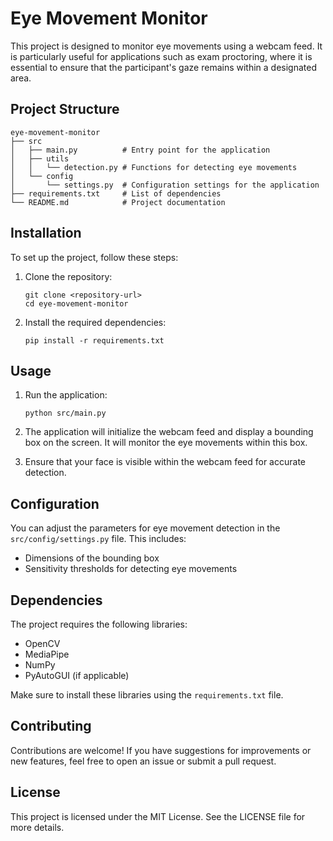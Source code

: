 # Eye Movement Monitor

This project is designed to monitor eye movements using a webcam feed. It is particularly useful for applications such as exam proctoring, where it is essential to ensure that the participant's gaze remains within a designated area.

## Project Structure

```
eye-movement-monitor
├── src
│   ├── main.py          # Entry point for the application
│   ├── utils
│   │   └── detection.py # Functions for detecting eye movements
│   └── config
│       └── settings.py  # Configuration settings for the application
├── requirements.txt     # List of dependencies
└── README.md            # Project documentation
```

## Installation

To set up the project, follow these steps:

1. Clone the repository:
   ```
   git clone <repository-url>
   cd eye-movement-monitor
   ```

2. Install the required dependencies:
   ```
   pip install -r requirements.txt
   ```

## Usage

1. Run the application:
   ```
   python src/main.py
   ```

2. The application will initialize the webcam feed and display a bounding box on the screen. It will monitor the eye movements within this box.

3. Ensure that your face is visible within the webcam feed for accurate detection.

## Configuration

You can adjust the parameters for eye movement detection in the `src/config/settings.py` file. This includes:

- Dimensions of the bounding box
- Sensitivity thresholds for detecting eye movements

## Dependencies

The project requires the following libraries:

- OpenCV
- MediaPipe
- NumPy
- PyAutoGUI (if applicable)

Make sure to install these libraries using the `requirements.txt` file.

## Contributing

Contributions are welcome! If you have suggestions for improvements or new features, feel free to open an issue or submit a pull request.

## License

This project is licensed under the MIT License. See the LICENSE file for more details.